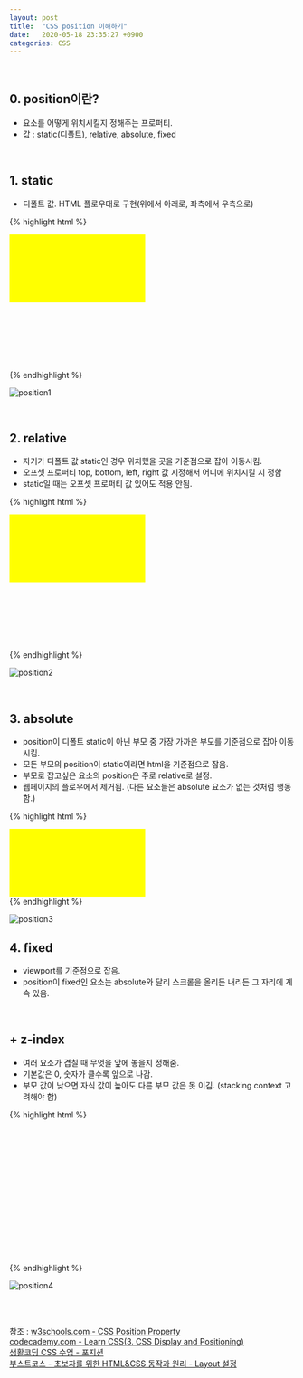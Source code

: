 ```yaml
---
layout: post
title:  "CSS position 이해하기"
date:   2020-05-18 23:35:27 +0900
categories: CSS
---
```


## 0. position이란?
- 요소를 어떻게 위치시킬지 정해주는 프로퍼티.
- 값 : static(디폴트), relative, absolute, fixed

<br/>

## 1. static
- 디폴트 값. HTML 플로우대로 구현(위에서 아래로, 좌측에서 우측으로)

{% highlight html %}
<head>
<style>
    .box1 {
        background-color: yellow;
        width: 240px;
        height: 240px;
    }

    .box2 {
        background-color: blue;
        width: 120px;
        height: 120px;
    }
</style>
<body>
<div class="box1"></div>
<div class="box2"></div>
</body>
</head>
{% endhighlight %}

![position1](https://eungang3.github.io/sue-is-programming/assets/position1.jpg)

<br/>

## 2. relative
- 자기가 디폴트 값 static인 경우 위치했을 곳을 기준점으로 잡아 이동시킴.
- 오프셋 프로퍼티 top, bottom, left, right 값 지정해서 어디에 위치시킬 지 정함
- static일 때는 오프셋 프로퍼티 값 있어도 적용 안됨.

{% highlight html %}
<head>
<style>
    .box1 {
        background-color: yellow;
        width: 240px;
        height: 120px;
    }

    .box2 {
        background-color: blue;
        width: 240px;
        height: 120px;
        position: relative;
        top: 40px; /* 자기의 원위치 상단에서 40px 떨어진 곳에 위치 */
        left: 50px; /* 자기의 원위치 좌측에서 50px 떨어진 곳에 위치 */
    }
</style>
<body>
<div class="box1"></div>
<div class="box2"></div>
</body>
</head>
{% endhighlight %}

![position2](https://eungang3.github.io/sue-is-programming/assets/position2.jpg)

<br/>

## 3. absolute
- position이 디폴트 static이 아닌 부모 중 가장 가까운 부모를 기준점으로 잡아 이동시킴. 
- 모든 부모의 position이 static이라면 html을 기준점으로 잡음.
- 부모로 잡고싶은 요소의 position은 주로 relative로 설정.
- 웹페이지의 플로우에서 제거됨. (다른 요소들은 absolute 요소가 없는 것처럼 행동함.) 

{% highlight html %}
<head>
<style>
    .parent {
        background-color: yellow;
        width: 240px;
        height: 120px;
        position: relative; /* .child의 기준점이 됨 */
    }

    .child {
        background-color: blue;
        width: 240px;
        height: 120px;
        position: absolute;
        top: 40px; /* .parent div의 상단에서 40px 떨어진 곳에 위치 */
        left: 50px; /* .parent div의 좌측에서 50px 떨어진 곳에 위치 */
    }
</style>
<body>
<div class="parent">
    <div class="child"></div>
</div>

</body>
</head>
{% endhighlight %}

![position3](https://eungang3.github.io/sue-is-programming/assets/position3.jpg)

## 4. fixed
- viewport를 기준점으로 잡음. 
- position이 fixed인 요소는 absolute와 달리 스크롤을 올리든 내리든 그 자리에 계속 있음.

<br/>

## + z-index
- 여러 요소가 겹칠 때 무엇을 앞에 놓을지 정해줌.
- 기본값은 0, 숫자가 클수록 앞으로 나감.
- 부모 값이 낮으면 자식 값이 높아도 다른 부모 값은 못 이김. (stacking context 고려해야 함)

{% highlight html %}
<head>
<style>
div {
  width: 240px;
  height: 120px;
}

.parent1 {
  background-color: yellow;
  position: relative;
  z-index: 1;
}

.parent2 {
  position: relative;
  background-color: green;
  position: relative;
  z-index: 2;
}

.child1{
  position: absolute;
  background-color: blue;
  width: 120px;
  height: 120px;
  top: 30px;
  left: 50px;
  /* z-index: 3;이라도 부모가 1이라서 맨 위에 올라오지 않음*/
}

.child2{
  position: absolute;
  background-color: red;
  width: 120px;
  height: 120px;
  top: -30px;
  left: 70px;
}
</style>
</head>

<body>
<div class="parent1">
 <div class="child1">
 </div>
</div>

<div class="parent2">
<div class="child2">
 </div>
</div>
</body>
{% endhighlight %}

![position4](https://eungang3.github.io/sue-is-programming/assets/position4.jpg)

<br/><br/>

참조 : [w3schools.com - CSS Position Property](https://www.w3schools.com/cssref/pr_class_position.asp)<br/>
[codecademy.com - Learn CSS(3. CSS Display and Positioning)](https://www.codecademy.com/learn/learn-css)<br/>
[생활코딩 CSS 수업 - 포지션](https://opentutorials.org/course/2418/13414)<br/>
[부스트코스 - 초보자를 위한 HTML&CSS 동작과 원리 - Layout 설정](https://www.edwith.org/htmlcss/lecture/16616/)